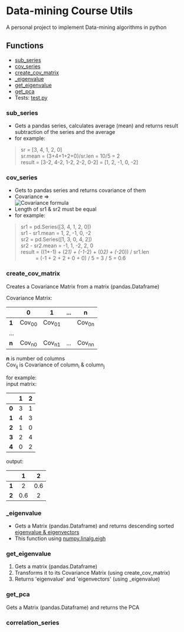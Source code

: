 # Data-mining Course Utils

A personal project to implement Data-mining algorithms in python

## Functions

- [sub_series](#sub_series)
- [cov_series](#cov_series)
- [create_cov_matrix](#create_cov_matrix)
- [_eigenvalue](#_eigenvalue)
- [get_eigenvalue](#get_eigenvalue)
- [get_pca](#get_pca)
- Tests: [test.py](test.py)

### sub_series

- Gets a pandas series, calculates average (mean) and returns result subtraction of the series and the average
- for example:

> sr = [3, 4, 1, 2, 0]\
> sr.mean = (3+4+1+2+0)/sr.len = 10/5 = 2\
> result = [3-2, 4-2, 1-2, 2-2, 0-2] = [1, 2, -1, 0, -2]

### cov_series

- Gets to pandas series and returns covariance of them
- Covariance =>\
  ![Covariance formula](https://cdn.corporatefinanceinstitute.com/assets/covariance1.png)
- Length of sr1 & sr2 must be equal
- for example:

> sr1 = pd.Series([3, 4, 1, 2, 0])\
> sr1 - sr1.mean = 1, 2, -1, 0, -2\
> sr2 = pd.Series([1, 3, 0, 4, 2])\
> sr2 - sr2.mean = -1, 1, -2, 2, 0\
> result = ((1*-1) + (2*1) + (-1*-2) + (0*2) + (-2*0)) / sr1.len  
> &nbsp;&nbsp;&nbsp;&nbsp;&nbsp;&nbsp;&nbsp;&nbsp;&nbsp;&nbsp;= (-1 + 2 + 2 + 0 + 0) / 5 = 3 / 5 = 0.6

### create_cov_matrix

Creates a Covariance Matrix from a matrix (pandas.Dataframe)

Covariance Matrix:

|           | 0                | 1                | ...              | n                |
| --------- | :--------------: | :--------------: | :--------------: | :--------------: |
| **1**     | Cov<sub>00</sub> | Cov<sub>01</sub> |                  | Cov<sub>0n</sub> |
|  ...      |                  |                  |                  |                  |
| **n**     | Cov<sub>n0</sub> | Cov<sub>n1</sub> | ...              | Cov<sub>nn</sub> |

**n** is number od columns\
Cov<sub>ij</sub> is Covariance of column<sub>i</sub> & column<sub>j</sub>

for example:\
input matrix:

|           | 1        | 2      | 
| --------- | :------: | :----: | 
| **0**     | 3        | 1      | 
| **1**     | 4        | 3      | 
| **2**     | 1        | 0      | 
| **3**     | 2        | 4      | 
| **4**     | 0        | 2      | 

output:

|           | 1        | 2      | 
| --------- | :------: | :----: | 
| **1**     | 2        | 0.6    | 
| **2**     | 0.6      | 2      | 

### _eigenvalue

- Gets a Matrix (pandas.Dataframe) and returns descending
  sorted [eigenvalue & eigenvectors](https://en.wikipedia.org/wiki/Eigenvalues_and_eigenvectors)
- This function using [numpy.linalg.eigh](https://numpy.org/doc/stable/reference/generated/numpy.linalg.eigh.html)

### get_eigenvalue

1. Gets a matrix (pandas.Dataframe)
2. Transforms it to its Covariance Matrix (using create_cov_matrix)
3. Returns 'eigenvalue' and 'eigenvectors' (using _eigenvalue)

### get_pca

Gets a Matrix (pandas.Dataframe) and returns the PCA

### correlation_series

